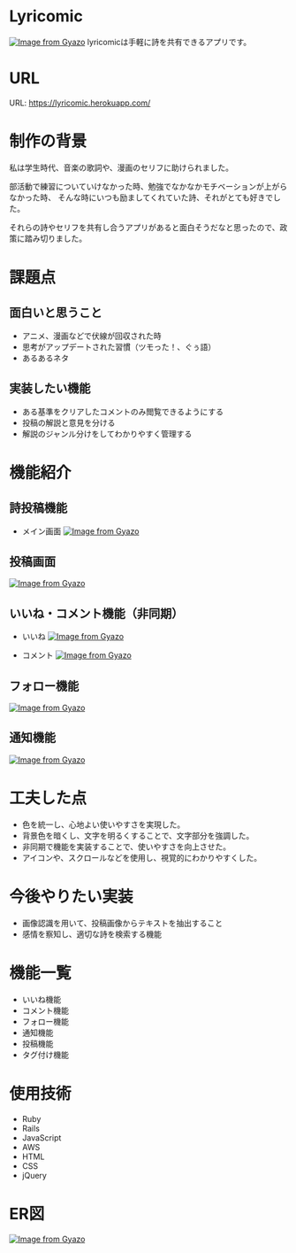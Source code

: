 # Lyricomic
[![Image from Gyazo](https://i.gyazo.com/904d9304345d02d702a864d7c13d98b6.png)](https://gyazo.com/904d9304345d02d702a864d7c13d98b6)
lyricomicは手軽に詩を共有できるアプリです。

# URL
URL: https://lyricomic.herokuapp.com/

# 制作の背景
私は学生時代、音楽の歌詞や、漫画のセリフに助けられました。

部活動で練習についていけなかった時、勉強でなかなかモチベーションが上がらなかった時、
そんな時にいつも励ましてくれていた詩、それがとても好きでした。

それらの詩やセリフを共有し合うアプリがあると面白そうだなと思ったので、政策に踏み切りました。

# 課題点
## 面白いと思うこと
- アニメ、漫画などで伏線が回収された時
- 思考がアップデートされた習慣（ツモった！、ぐぅ語）
- あるあるネタ


## 実装したい機能
- ある基準をクリアしたコメントのみ閲覧できるようにする
- 投稿の解説と意見を分ける
- 解説のジャンル分けをしてわかりやすく管理する



# 機能紹介
## 詩投稿機能
- メイン画面
[![Image from Gyazo](https://i.gyazo.com/1748995994aa11a28a8f10ccc5b3298c.gif)](https://gyazo.com/1748995994aa11a28a8f10ccc5b3298c)

## 投稿画面
[![Image from Gyazo](https://i.gyazo.com/3e01249ce764a35d86463b40eb921981.gif)](https://gyazo.com/3e01249ce764a35d86463b40eb921981)

## いいね・コメント機能（非同期）
- いいね
[![Image from Gyazo](https://i.gyazo.com/381169ef41cd50599498063800db6554.gif)](https://gyazo.com/381169ef41cd50599498063800db6554)

- コメント
[![Image from Gyazo](https://i.gyazo.com/8b44659d6f45d4615b3d8698ff107bc6.gif)](https://gyazo.com/8b44659d6f45d4615b3d8698ff107bc6)

## フォロー機能
[![Image from Gyazo](https://i.gyazo.com/5e4f4ec2664cad9ec9b6e5c678c55d5e.gif)](https://gyazo.com/5e4f4ec2664cad9ec9b6e5c678c55d5e)

## 通知機能
[![Image from Gyazo](https://i.gyazo.com/93e3cba35113efef0320b0f1dabf44c5.gif)](https://gyazo.com/93e3cba35113efef0320b0f1dabf44c5)

# 工夫した点
- 色を統一し、心地よい使いやすさを実現した。
- 背景色を暗くし、文字を明るくすることで、文字部分を強調した。
- 非同期で機能を実装することで、使いやすさを向上させた。
- アイコンや、スクロールなどを使用し、視覚的にわかりやすくした。

# 今後やりたい実装
- 画像認識を用いて、投稿画像からテキストを抽出すること
- 感情を察知し、適切な詩を検索する機能

# 機能一覧
- いいね機能
- コメント機能
- フォロー機能
- 通知機能
- 投稿機能
- タグ付け機能

# 使用技術
- Ruby
- Rails
- JavaScript
- AWS
- HTML
- CSS
- jQuery

# ER図
[![Image from Gyazo](https://i.gyazo.com/7c51a6cd5a8febd21141e3d4fc5c43b5.png)](https://gyazo.com/7c51a6cd5a8febd21141e3d4fc5c43b5)
